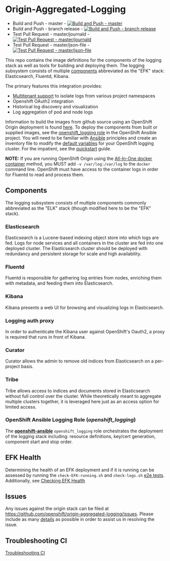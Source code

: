 # Origin-Aggregated-Logging
* Build and Push - master - [![Build and Push - master](https://ci.openshift.redhat.com/jenkins/buildStatus/icon?job=build-and-release-latest-origin-aggregated-logging)](https://ci.openshift.redhat.com/jenkins/view/All/job/build-and-release-latest-origin-aggregated-logging/)
* Build and Push - branch release - [![Build and Push - branch release](https://ci.openshift.redhat.com/jenkins/buildStatus/icon?job=push_origin_aggregated_logging_release)](https://ci.openshift.redhat.com/jenkins/view/All/job/push_origin_aggregated_logging_release/)
* Test Pull Request - master/journald - [![Test Pull Request - master/journald](https://ci.openshift.redhat.com/jenkins/buildStatus/icon?job=test_pull_request_openshift_ansible_logging)](https://ci.openshift.redhat.com/jenkins/view/All/job/test_pull_request_openshift_ansible_logging/)
* Test Pull Request - master/json-file - [![Test Pull Request - master/json-file](https://ci.openshift.redhat.com/jenkins/buildStatus/icon?job=test_pull_request_origin_aggregated_logging_json_file)](https://ci.openshift.redhat.com/jenkins/view/All/job/test_pull_request_origin_aggregated_logging_json_file/)

This repo contains the image definitions for the components of the logging
stack as well as tools for building and deploying them.  The logging subsystem
consists of multiple [components](#components) abbreviated as the "EFK"
stack: Elasticsearch, Fluentd, Kibana.

The primary features this integration provides:
* [Multitenant support](docs/access-control.md) to isolate logs from various project namespaces
* Openshift OAuth2 integration
* Historical log discovery and visualization
* Log aggregation of pod and node logs

Information to build the images from github source using an OpenShift
Origin deployment is found [here](HACKING.md).  To deploy the components from built or supplied images, see the
[openshift_logging role](https://github.com/openshift/openshift-ansible/tree/master/roles/openshift_logging)
in the OpenShift Ansible project.  You will need to be familiar with [Ansible](https://github.com/ansible/ansible)
principles and create an inventory file to modify the [default variables](https://github.com/openshift/openshift-ansible/blob/master/roles/openshift_logging/defaults/main.yml)
for your OpenShift logging cluster.  For the impatient, see the [quickstart](docs/quickstart.md) guide.

**NOTE:** If you are running OpenShift Origin using the
[All-In-One docker container](https://docs.openshift.org/latest/getting_started/administrators.html#running-in-a-docker-container)
method, you MUST add `-v /var/log:/var/log` to the `docker` command line.
OpenShift must have access to the container logs in order for Fluentd to read
and process them.

## Components

The logging subsystem consists of multiple components commonly abbreviated
as the "ELK" stack (though modified here to be the "EFK" stack).

### Elasticsearch

Elasticsearch is a Lucene-based indexing object store into which logs
are fed. Logs for node services and all containers in the cluster are
fed into one deployed cluster. The Elasticsearch cluster should be deployed
with redundancy and persistent storage for scale and high availability.

### Fluentd

Fluentd is responsible for gathering log entries from nodes, enriching
them with metadata, and feeding them into Elasticsearch.

### Kibana

Kibana presents a web UI for browsing and visualizing logs in Elasticsearch.

### Logging auth proxy

In order to authenticate the Kibana user against OpenShift's Oauth2, a
proxy is required that runs in front of Kibana.

### Curator

Curator allows the admin to remove old indices from Elasticsearch on a per-project
basis.

### Tribe

Tribe allows access to indices and documents stored in Elasticsearch without full control over the cluster.
While theoretically meant to aggregate multiple clusters together, it is leveraged here just as an access option for limited access.

### OpenShift Ansible Logging Role (***openshift_logging***)

The [**openshift-ansible**](https://github.com/openshift/openshift-ansible) ```openshift_logging``` role orchestrates the deployment
of the logging stack including: resource definitions, key/cert generation, component
start and stop order.

## EFK Health

Determining the health of an EFK deployment and if it is running can be assessed
by running the `check-EFK-running.sh` and `check-logs.sh` [e2e tests](hack/testing/).
Additionally, see [Checking EFK Health](docs/checking-efk-health.md)

## Issues

Any issues against the origin stack can be filed at
https://github.com/openshift/origin-aggregated-logging/issues.  Please
include as many [details](docs/issues.md) as possible in order to assist us in resolving the issue.

## Troubleshooting CI
[Troubleshooting CI](docs/troubleshooting-ci.md)
